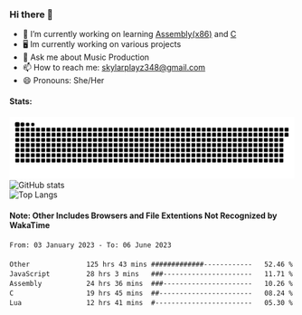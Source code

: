 ### Hi there 👋

- 🔭 I’m currently working on learning [Assembly(x86)](https://github.com/SkylarPlayz348/Assembly-Coding) and [C](https://github.com/SkylarPlayz348/C-Coding)
- 🖥 Im currently working on various projects
- 💬 Ask me about Music Production
- 📫 How to reach me: skylarplayz348@gmail.com
- 😄 Pronouns: She/Her

#### Stats:
![Snake](https://raw.githubusercontent.com/Skylarplayz348/Skylarplayz348/snake/github-contribution-grid-snake-dark.svg)
<br>
![GitHub stats](https://github-readme-stats.vercel.app/api?username=skylarplayz348&count_private=true&show_icons=true&theme=omni)
<br>
![Top Langs](https://github-readme-stats.vercel.app/api/top-langs/?username=skylarplayz348&layout=compact&theme=omni)

#### Note: Other Includes Browsers and File Extentions Not Recognized by WakaTime
<!--START_SECTION:waka-->

```txt
From: 03 January 2023 - To: 06 June 2023

Other              125 hrs 43 mins #############------------   52.46 %
JavaScript         28 hrs 3 mins   ###----------------------   11.71 %
Assembly           24 hrs 36 mins  ###----------------------   10.26 %
C                  19 hrs 45 mins  ##-----------------------   08.24 %
Lua                12 hrs 41 mins  #------------------------   05.30 %
```

<!--END_SECTION:waka-->
